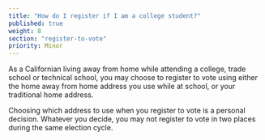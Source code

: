 ```yaml
---
title: "How do I register if I am a college student?"
published: true
weight: 8
section: "register-to-vote"
priority: Minor
---
```


As a Californian living away from home while attending a college, trade school or technical school, you may choose to register to vote using either the home away from home address you use while at school, or your traditional home address.

Choosing which address to use when you register to vote is a personal decision. Whatever you decide, you may not register to vote in two places during the same election cycle.
